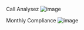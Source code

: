 
Call Analysez
![image](https://github.com/user-attachments/assets/25f404a6-9f6b-4321-914d-29fa95d99226)

Monthly Compliance
![image](https://github.com/user-attachments/assets/d458031b-e341-4dea-8824-a7bb3fd1926a)
